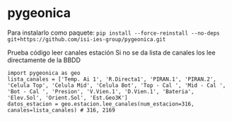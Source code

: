 # pygeonica

Para instalarlo como paquete:
`pip install --force-reinstall --no-deps git+https://github.com/isi-ies-group/pygeonica.git`

Prueba código leer canales estación
Si no se da lista de canales los lee directamente de la BBDD
```
import pygeonica as geo
lista_canales = ['Temp. Ai 1', 'R.Directa1', 'PIRAN.1', 'PIRAN.2', 'Celula Top', 'Celula Mid', 'Celula Bot', 'Top - Cal ', 'Mid - Cal ', 'Bot - Cal ', 'Presion', 'V.Vien.1', 'D.Vien.1', 'Bateria', 'Elev.Sol', 'Orient.Sol', 'Est.Geo3K']
datos_estacion = geo.estacion.lee_canales(num_estacion=316, canales=lista_canales) # 316, 2169
```
